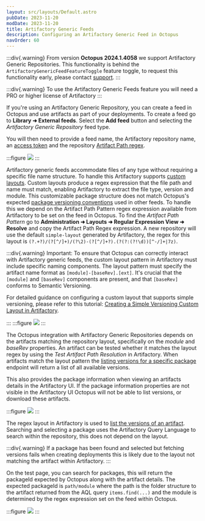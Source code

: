 ```yaml
---
layout: src/layouts/Default.astro
pubDate: 2023-11-20
modDate: 2023-11-20
title: Artifactory Generic Feeds
description: Configuring an Artifactory Generic Feed in Octopus
navOrder: 60
---
```


:::div{.warning}
From version **Octopus 2024.1.4058** we support Artifactory Generic Repositories. This functionality is behind the `ArtifactoryGenericFeedFeatureToggle` feature toggle, to request this functionality early, please contact [support](https://octopus.com/support).
:::

:::div{.warning}
To use the Artifactory Generic Feeds feature you will need a PRO or higher license of Artifactory
:::

If you're using an Artifactory Generic Repository, you can create a feed in Octopus and use artifacts as part of your deployments. To create a feed go to **Library ➜ External feeds**. Select the **Add feed** button and selecting the _Artifactory Generic Repository_ feed type.

You will then need to provide a feed name, the Artifactory repository name, an [access token](https://oc.to/ArtifactoryAccessToken) and the repository [Artifact Path regex](https://oc.to/ArtifactoryGenericLayouts).

:::figure
![](/docs/packaging-applications/package-repositories/images/artifactory-generic-feed-creation.png)
:::

Artifactory generic feeds accommodate files of any type without requiring a specific file name structure. To handle this Artifactory supports [custom layouts](https://oc.to/ArtifactoryGenericLayouts). Custom layouts produce a regex expression that the file path and name must match, enabling Artifactory to extract the file type, version and module. This customizable package structure does not match Octopus's expected [package versioning conventions](/docs/packaging-applications/create-packages/versioning) used in other feeds. 
To handle this we depend on the Artifact Path Pattern regex expression available from Artifactory to be set on the feed in Octopus. 
To find the _Artifact Path Pattern_ go to **Administration ➜ Layouts ➜ Regular Expression View ➜ Resolve** and copy the Artifact Path Regex expression. A new repository will use the default `simple-layout` generated by Artifactory, the regex for this layout is <code>(?<orgPath>.+?)/(?<module>[^/]+)/(?<module>\2)-(?<baseRev>[^/]+?)\.(?<ext>(?:(?!\d))[^\-/]+|7z)</code>.

:::div{.warning}
Important: To ensure that Octopus can correctly interact with Artifactory generic feeds, the custom layout pattern in Artifactory must include specific naming components. The layout pattern must specify the artifact name format as `[module]-[baseRev].[ext]`. It's crucial that the `[module]` and `[baseRev]` components are present, and that `[baseRev]` conforms to Semantic Versioning.

For detailed guidance on configuring a custom layout that supports simple versioning, please refer to this tutorial: [Creating a Simple Versioning Custom Layout in Artifactory](http://localhost:3000/docs/packaging-applications/package-repositories/artifactory-generic-feeds).

:::
:::figure
![](/docs/packaging-applications/package-repositories/images/artifactory-generic-feeds-custom-layout.png)
:::

The Octopus integration with Artifactory Generic Repositories depends on the artifacts matching the repository layout, specifically on the _module_ and _baseRev_ properties. An artifact can be tested whether it matches the layout regex by using the _Test Artifact Path Resolution_ in Artifactory. When artifacts match the layout pattern the [listing versions for a specific package](https://oc.to/ArtifactVersionSearch) endpoint will return a list of all available versions. 

This also provides the package information when viewing an artifacts details in the Artifactory UI. If the package information properties are not visible in the Artifactory UI Octopus will not be able to list versions, or download these artifacts.

:::figure
![](/docs/packaging-applications/package-repositories/images/artifactory-generic-feed-package-information.png)
:::

The regex layout in Artifactory is used to [list the versions of an artifact](https://oc.to/ArtifactVersionSearch). Searching and selecting a package uses the Artifactory Query Language to search within the repository, this does not depend on the layout.

:::div{.warning}
If a package has been found and selected but fetching versions fails when creating deployments this is likely due to the layout not matching the artifact within Artifactory.
:::

On the test page, you can search for packages, this will return the packageId expected by Octopus along with the artifact details. The expected packageId is `path/module` where the path is the folder structure to the artifact returned from the AQL query <code>items.find(...)</code> and the module is determined by the regex expression set on the feed within Octopus.

:::figure
![](/docs/packaging-applications/package-repositories/images/artifactory-generic-feed-test.png)
:::
